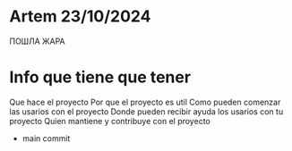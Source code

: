 # Artem 23/10/2024
ПОШЛА ЖАРА
# Info que tiene que tener
Que hace el proyecto
Por que el proyecto es util
Como pueden comenzar las usarios con el proyecto
Donde pueden recibir ayuda los usarios con tu proyecto
Quien mantiene y contribuye con el proyecto
- main commit
